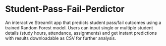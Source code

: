 # Student-Pass-Fail-Perdictor
An interactive Streamlit app that predicts student pass/fail outcomes using a trained Random Forest model. Users can input single or multiple student details (study hours, attendance, assignments) and get instant predictions with results downloadable as CSV for further analysis.
